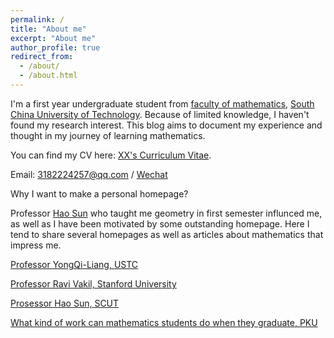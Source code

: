 ```yaml
---
permalink: /
title: "About me"
excerpt: "About me"
author_profile: true
redirect_from: 
  - /about/
  - /about.html
---
```


I'm a first year undergraduate student from [faculty of mathematics](https://www2.scut.edu.cn/math/), [South China University of Technology](https://www.scut.edu.cn/). Because of limited knowledge, I haven't found my research interest. This blog aims to document my experience and thought in my journey of learning mathematics.

You can find my CV here: [XX's Curriculum Vitae](../assets/Curriculum_Vitae.pdf).

Email: 3182224257@qq.com  / [Wechat](../images/wechat.jpg)







Why I want to make a personal homepage?

Professor [Hao Sun](https://www2.scut.edu.cn/math/2018/0316/c14638a440127/page.htm) who taught me geometry in first semester influnced me, as well as I have been motivated by some outstanding homepage. Here I tend to share several homepages as well as articles about mathematics that impress me.

[Professor YongQi-Liang, USTC](http://staff.ustc.edu.cn/~yqliang/files/teaching.htm)

[Professor Ravi Vakil, Stanford University](https://math.stanford.edu/~vakil/potentialstudents.html)

[Prosessor Hao Sun, SCUT](https://haosun71275.github.io/HaoSun/)

[What kind of work can mathematics students do when they graduate, PKU](../assets/2024.01.13.pdf)
